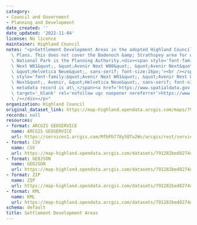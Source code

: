 ```yaml
---
category:
- Council and Government
- Planning and Development
date_created: ''
date_updated: '2022-11-04'
license: No licence
maintainer: Highland Council
notes: "<p>Settlement Development Areas in the adopted Highland Council Local Development\
  \ Plans. This does not cover the Badenoch &amp; Strathspey area for which the Cairngorm\
  \ National Park is the Planning Authority.<div><span style='font-family:&quot;Avenir\
  \ Next W01&quot;, &quot;Avenir Next W00&quot;, &quot;Avenir Next&quot;, Avenir,\
  \ &quot;Helvetica Neue&quot;, sans-serif; font-size:16px;'><br /></span></div><div><span\
  \ style='font-family:&quot;Avenir Next W01&quot;, &quot;Avenir Next W00&quot;, &quot;Avenir\
  \ Next&quot;, Avenir, &quot;Helvetica Neue&quot;, sans-serif; font-size:16px;'>Gemini\
  \ metadata record is at\_</span><a href='https://www.spatialdata.gov.scot/geonetwork/srv/eng/catalog.search#/metadata/2a52b450-fee5-4d7d-b84f-d53bcb378a36'\
  \ target='_blank' rel='nofollow ugc noopener noreferrer'>https://www.spatialdata.gov.scot/geonetwork/srv/eng/catalog.search#/metadata/2a52b450-fee5-4d7d-b84f-d53bcb378a36</a><br\
  \ /></div></p>"
organization: Highland Council
original_dataset_link: https://map-highland.opendata.arcgis.com/maps/791282bed8274d5799578a1b1459542c_0
records: null
resources:
- format: ARCGIS GEOSERVICE
  name: ARCGIS GEOSERVICE
  url: https://services1.arcgis.com/MfbPb778y5QTu2Wv/arcgis/rest/services/SettlementDevelopmentAreas/FeatureServer/0
- format: CSV
  name: CSV
  url: https://map-highland.opendata.arcgis.com/datasets/791282bed8274d5799578a1b1459542c_0.csv?outSR=%7B%22latestWkid%22%3A27700%2C%22wkid%22%3A27700%7D
- format: GEOJSON
  name: GEOJSON
  url: https://map-highland.opendata.arcgis.com/datasets/791282bed8274d5799578a1b1459542c_0.geojson?outSR=%7B%22latestWkid%22%3A27700%2C%22wkid%22%3A27700%7D
- format: ZIP
  name: ZIP
  url: https://map-highland.opendata.arcgis.com/datasets/791282bed8274d5799578a1b1459542c_0.zip?outSR=%7B%22latestWkid%22%3A27700%2C%22wkid%22%3A27700%7D
- format: KML
  name: KML
  url: https://map-highland.opendata.arcgis.com/datasets/791282bed8274d5799578a1b1459542c_0.kml?outSR=%7B%22latestWkid%22%3A27700%2C%22wkid%22%3A27700%7D
schema: default
title: Settlement Development Areas
---
```

